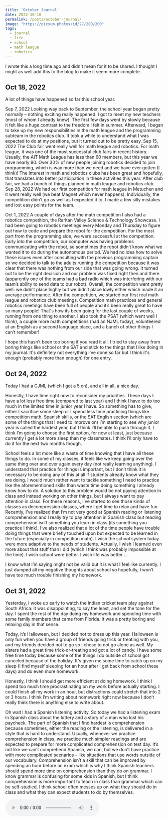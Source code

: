 ```yaml
---
title: 'October Journal'
date: 2022-10-18
permalink: /posts/october-journal/
image: "https://picsum.photos/id/27/200/200"
tags:
  - journal
  - life
  - school
  - math league
  - robotics
---
```


I wrote this a long time ago and didn't mean for it to be shared. I thought I might as well add this to the blog to make it seem more complete.

## Oct 18, 2022
A lot of things have happened so far this school year. 

Sep 7, 2022 Looking way back to September, the school year began pretty normally – nothing exciting really happened. I got to meet my new teachers (most of whom I already knew). The first few days went by slowly because it felt like a huge contrast to the freedom I felt in summer. Afterward, I began to take up my new responsibilities in the math league and the programming subteam in the robotics club. It took a while to understand what I was expected to do at my positions, but it turned out to be pretty easy. Sep 15, 2022 The Club fair went really well for math league and robotics. For math league, it was one of the most successful club fairs in recent history. Usually, the AIT Math League has less than 60 members, but this year we have nearly 90. Over 30% of new people joining robotics decided to join programming, which is way more than we need and we have ever gotten (I think)! The interest in math and robotics clubs has been great and hopefully, that translates into better participation in these activities this year. After club fair, we had a bunch of things planned in math league and robotics club. Sep 28, 2022 We had our first competition for math league in Metuchen and it went really well (we beat Magnet which never happens). Individually, the competition didn’t go as well as I expected it to. I made a few silly mistakes and lost easy points for the team. 

Oct 1, 2022 A couple of days after the math competition I also had a robotics competition, the Raritan Valley Science & Technology Showcase. I had been going to robotics meetings every Monday and Thursday to figure out how to code and prepare the robot for the competition. For the most part from the programming side, we were successful at the competition. Early into the competition, our computer was having problems communicating with the robot, so sometimes the robot didn’t know what we wanted it to do during the autonomous period. We had no idea how to solve these issues even after consulting with the previous programming captain so we decided to talk to the adults running the competition because it was clear that there was nothing from our side that was going wrong. It turned out to be the right decision and our problem was fixed right then and there (apparently one of the teams had a bad radio which was interfering with our team’s ability to send data to our robot). Overall, the competition went pretty well: we didn’t place highly but we didn’t place lowly either which made it an average performance. After the competition, we started our first real math league and robotics club meetings. Competition math practices and general robotics meetings have been full of people and it’s been really great to have so many people! That's how its been going for the last couple of weeks, running from one thing to another. I also took the PSAT (which went well I think), a couple more math competitions (had an NJML today), volunteered at an English as a second language place, and a bunch of other things I can’t remember! 

I hope this hasn’t been too boring if you read it all. I tried to stay away from boring things like school or the SAT and stick to the things that I like doing in my journal. It's definitely not everything I’ve done so far but I think it's enough (probably more than enough) for one entry. 

## Oct 24, 2022
Today I had a CJML (which I got a 5 on), and all in all, a nice day. 

Honestly, I have time right now to reconsider my priorities. These days I have a lot less free time (compared to last year) and I think I have to do too much in the limited time in junior year I have. So something has to give, either I sacrifice some sleep or I spend less time practicing things like competition math, Spanish skills, or the SAT English section (which are some of the things that I need to improve on) I’m starting to see why junior year is called the hardest year, but I think I’ll be able to push through it. I think I’m going to choose the first option, for now at least, just because currently I get a lot more sleep than my classmates. I think I’ll only have to do it for the next two months though.

School feels a lot more like a waste of time knowing that I have all these things to do. In some of my classes, it feels like we keep going over the same thing over and over again every day (not really learning anything). I understand that practice for things is important, but I don’t think it is necessary to be doing any of this at all if students already know what they are doing. I would much rather want to tackle something I need to practice like the aforementioned skills than waste time doing something I already know how to do. A solution to this problem would be not paying attention in class and instead working on other things, but I always want to pay attention in class. For these reasons, I’ve started to see those kinds of classes as decompression classes, where I get time to relax and have fun. Recently, I’ve realized that I’m not very good at Spanish reading or listening comprehension and I really try to pay attention in Spanish class but reading comprehension isn’t something you learn in class (its something you practice I think). I’ve also realized that a lot of the time people have trouble doing things that were briefly touched upon but expected to be learned in the future (especially in competition math).  I wish the school system today were more adaptive to the needs of students. Actually, I wish I learned even more about that stuff than I did (which I think was probably impossible at the time). I wish school were better. I wish life was better … 

I know what I’m saying might not be valid but it is what I feel like currently. I just dumped all my negative thoughts about school so hopefully, I won’t have too much trouble finishing my homework.

## Oct 31, 2022
Yesterday, I woke up early to watch the Indian cricket team play against South Africa: it was disappointing, to say the least, and set the tone for the day. I spent the rest of the day doing my homework and spending time with some family members that came from Florida. It was a pretty boring and relaxing day in that sense. 

Today, it’s Halloween, but I decided not to dress up this year. Halloween is only fun when you have a group of friends going trick or treating with you, and my friends decided not to go so I chose to not go alone as well. My sisters had a great time trick-or-treating and got a lot of candy. I have some free time today because some of the things I do outside of school got canceled because of the holiday. It's given me some time to catch up on my sleep (I find myself sleeping for an hour after I get back from school these days) and do even more homework. 

Honestly, I think I should get more efficient at doing homework. I think I spend too much time procrastinating on my work before actually starting. I could finish all my work in an hour, but distractions could stretch that into 2 or 3 hours. I think I’m writing about homework right now because I don’t really think there is anything else to write about. 

Oh wait I had a Spanish listening activity. So today we had a listening exam in Spanish class about the lottery and a story of a man who lost his paycheck. The part of Spanish that I find hardest is comprehension because sometimes, either the reading or the listening, is delivered in a style that is hard to understand. Usually, whenever we practice comprehension in class, we practice much simpler readings and are expected to prepare for more complicated comprehension on test day. It’s not like we can’t comprehend Spanish, we can, but we don’t have practice with more complicated scenarios – like situations that use words outside of our vocabulary. Comprehension isn’t a skill that can be improved by spending an hour before an exam which is why I think Spanish teachers should spend more time on comprehension than they do on grammar. I know grammar is confusing for some kids in Spanish, but I think comprehension is more important to teach in class than grammar which can be self-studied. I think school often messes up on what they should do in class and what they can expect students to do by themselves.

<audio controls="controls">
  <source type="audio/mp3" src="/images/posts/other/November_Journal.mp3"></source>
  <p>Your browser does not support the audio element.</p>
</audio>